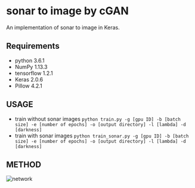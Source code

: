 # sonar to image by cGAN
An implementation of sonar to image in Keras.

## Requirements
- python 3.6.1  
- NumPy 1.13.3  
- tensorflow 1.2.1  
- Keras 2.0.6  
- Pillow 4.2.1  

## USAGE
- train without sonar images
`python train.py -g [gpu ID] -b [batch size] -e [number of epochs] -o [output directory] -l [lambda] -d [darkness]`
- train with sonar images
`python train_sonar.py -g [gpu ID] -b [batch size] -e [number of epochs] -o [output directory] -l [lambda] -d [darkness]`


## METHOD
![network](https://user-images.githubusercontent.com/17425130/35025664-155e67ec-fb8a-11e7-9e98-697c07d5b163.png)

